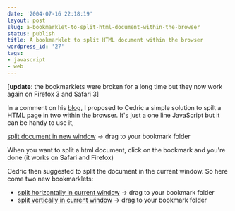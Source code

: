 ```yaml
---
date: '2004-07-16 22:18:19'
layout: post
slug: a-bookmarklet-to-split-html-document-within-the-browser
status: publish
title: A bookmarklet to split HTML document within the browser
wordpress_id: '27'
tags:
- javascript
- web
---
```


[**update**: the bookmarklets were broken for a long time but they now work again on Firefox 3 and Safari 3]

In a comment on his [blog](http://beust.com/weblog/archives/000153.html), I proposed to Cedric a simple solution to spilt a HTML page in two within the browser.
It's just a one line JavaScript but it can be handy to use it,

<p><a href="javascript:w=window.open('');w.document.write('&lt;HTML&gt;&lt;HEAD&gt;&lt;/HEAD&gt;&lt;FRAMESET ROWS=\'50%,*\'&gt;&lt;FRAME SRC=' + location.href + '&gt;&lt;FRAME SRC=' + location.href + '&gt;&#038;lt/FRAMESET&gt;&lt;/HTML&gt;');w.document.close();">split document in new window</a> -&gt; drag to your bookmark folder</p></p>

When you want to split a html document, click on the bookmark and you're done (it works on Safari and Firefox) 

Cedric then suggested to split the document in the current window. So here come two new bookmarklets:

<ul>
<li><a href="javascript:document.write('&lt;HTML&gt;&lt;HEAD&gt;&lt;/HEAD&gt;&lt;FRAMESET ROWS=\'50%,*\'&gt;&lt;FRAME SRC=' + location.href + '&gt;&lt;FRAME SRC=' + location.href + '&gt;&lt;/FRAMESET&gt;&lt;/HTML&gt;');document.close();">split horizontally in current window</a> -&gt; drag to your bookmark folder</li>

<li><a href="javascript:document.write('&lt;HTML&gt;&lt;HEAD&gt;&lt;/HEAD&gt;&lt;FRAMESET COLS=\'50%,*\'&gt;&lt;FRAME SRC=' + location.href + '&gt;&lt;FRAME SRC=' + location.href + '&gt;&lt;/FRAMESET&gt;&lt;/HTML&gt;');document.close();">split vertically in current window</a> -&gt; drag to your bookmark folder</li>
</ul>
